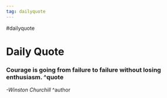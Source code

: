 ```yaml
---
tag: dailyquote
---
```


#dailyquote

# Daily Quote

### Courage is going from failure to failure without losing enthusiasm. ^quote
*-Winston Churchill* ^author
